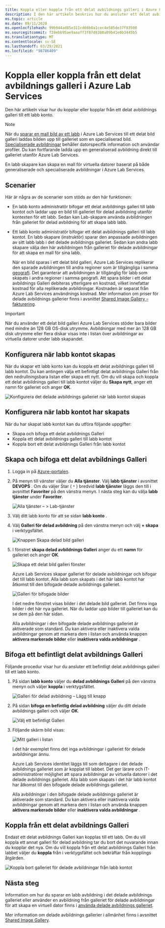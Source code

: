 ```yaml
---
title: Koppla eller koppla från ett delat avbildnings galleri i Azure Lab Services | Microsoft Docs
description: I den här artikeln beskrivs hur du ansluter ett delat avbildnings galleri till ett klass rums labb i Azure Lab Services.
ms.topic: article
ms.date: 09/11/2020
ms.openlocfilehash: 99b944ad85e311cd66b0a1cec4e585de37f83500
ms.sourcegitcommit: f28ebb95ae9aaaff3f87d8388a09b41e0b3445b5
ms.translationtype: MT
ms.contentlocale: sv-SE
ms.lasthandoff: 03/29/2021
ms.locfileid: "98786409"
---
```

# <a name="attach-or-detach-a-shared-image-gallery-in-azure-lab-services"></a>Koppla eller koppla från ett delat avbildnings galleri i Azure Lab Services
Den här artikeln visar hur du kopplar eller kopplar från ett delat avbildnings galleri till ett labb konto. 

> [!NOTE]
> När du [sparar en mall bild av ett labb](how-to-use-shared-image-gallery.md#save-an-image-to-the-shared-image-gallery) i Azure Lab Services till ett delat bild galleri laddas bilden upp till galleriet som en specialiserad bild. [Specialiserade avbildningar](../virtual-machines/shared-image-galleries.md#generalized-and-specialized-images) behåller datorspecifik information och användar profiler. Du kan fortfarande ladda upp en generaliserad avbildning direkt till galleriet utanför Azure Lab Services. 
>
> En labb skapare kan skapa en mall för virtuella datorer baserat på både generaliserade och specialiserade avbildningar i Azure Lab Services. 

## <a name="scenarios"></a>Scenarier
Här är några av de scenarier som stöds av den här funktionen: 

- En labb konto administratör bifogar ett delat avbildnings galleri till labb kontot och laddar upp en bild till galleriet för delad avbildning utanför kontexten för ett labb. Sedan kan Lab-skapare använda avbildningen från galleriet för delad avbildning för att skapa labb labb. 
- Ett labb konto administratör bifogar ett delat avbildnings galleri till labb kontot. En labb skapare (instruktör) sparar den anpassade avbildningen av sitt labb labb i det delade avbildnings galleriet. Sedan kan andra labb skapare välja den här avbildningen från galleriet för delade avbildningar för att skapa en mall för sina labb. 

    När en bild sparas i ett delat bild galleri, Azure Lab Services replikerar den sparade avbildningen till andra regioner som är tillgängliga i samma [geografi](https://azure.microsoft.com/global-infrastructure/geographies/). Det garanterar att avbildningen är tillgänglig för labb som skapats i andra regioner i samma geografi. Att spara bilder i ett delat avbildnings Galleri debiteras ytterligare en kostnad, vilket innefattar kostnad för alla replikerade avbildningar. Kostnaden är separat från Azure Lab Services användnings kostnad. Mer information om priser för delade avbildnings gallerier finns i avsnittet [Shared Image Gallery – fakturering](../virtual-machines/shared-image-galleries.md#billing).

> [!IMPORTANT]
> När du använder ett delat bild galleri Azure Lab Services stöder bara bilder med mindre än 128 GB OS-disk utrymme. Avbildningar med mer än 128 GB disk utrymme eller flera diskar visas inte i listan över avbildningar av virtuella datorer under labb skapandet.

## <a name="configure-at-the-time-of-lab-account-creation"></a>Konfigurera när labb kontot skapas
När du skapar ett labb konto kan du koppla ett delat avbildnings galleri till labb kontot. Du kan antingen välja ett befintligt delat avbildnings Galleri från den nedrullningsbara listan eller skapa ett nytt. Om du vill skapa och koppla ett delat avbildnings galleri till labb kontot väljer du **Skapa nytt**, anger ett namn för galleriet och anger **OK**. 

![Konfigurera det delade avbildnings galleriet när labb kontot skapas](./media/how-to-use-shared-image-gallery/new-lab-account.png)

## <a name="configure-after-the-lab-account-is-created"></a>Konfigurera när labb kontot har skapats
När du har skapat labb kontot kan du utföra följande uppgifter:

- Skapa och bifoga ett delat avbildnings Galleri
- Koppla ett delat avbildnings galleri till labb kontot
- Koppla bort ett delat avbildnings Galleri från labb kontot

## <a name="create-and-attach-a-shared-image-gallery"></a>Skapa och bifoga ett delat avbildnings Galleri
1. Logga in på [Azure-portalen](https://portal.azure.com).
2. På menyn till vänster väljer du **Alla tjänster**. Välj **labb tjänster** i avsnittet **DEVOPS** . Om du väljer Star ( `*` ) bredvid **labb tjänster** läggs den till i avsnittet **Favoriter** på den vänstra menyn. I nästa steg kan du välja **labb tjänster** under **Favoriter**.

    ![Alla tjänster – > Lab-tjänster](./media/tutorial-setup-lab-account/select-lab-accounts-service.png)
3. Välj ditt labb konto för att se sidan **labb konto** . 
4. Välj **Galleri för delad avbildning** på den vänstra menyn och välj **+ skapa** i verktygsfältet.  

    ![Knappen Skapa delad bild galleri](./media/how-to-use-shared-image-gallery/new-shared-image-gallery-button.png)
5. I fönstret **skapa delad avbildnings Galleri** anger du ett **namn** för galleriet och anger **OK**. 

    ![Skapa ett delat bild galleri fönster](./media/how-to-use-shared-image-gallery/create-shared-image-gallery-window.png)

    Azure Lab Services skapar galleriet för delade avbildningar och bifogar det till labb kontot. Alla labb som skapats i det här labb kontot har åtkomst till den bifogade delade avbildnings galleriet. 

    ![Galleri för bifogade bilder](./media/how-to-use-shared-image-gallery/image-gallery-in-list.png)

    I det nedre fönstret visas bilder i det delade bild galleriet. Det finns inga bilder i det här nya galleriet. När du laddar upp bilder till galleriet kan du se dem på den här sidan.     

    Alla avbildningar i den bifogade delade avbildnings galleriet är aktiverade som standard. Du kan aktivera eller inaktivera valda avbildningar genom att markera dem i listan och använda knappen **aktivera markerade bilder** eller **inaktivera valda avbildningar** .

## <a name="attach-an-existing-shared-image-gallery"></a>Bifoga ett befintligt delat avbildnings Galleri
Följande procedur visar hur du ansluter ett befintligt delat avbildnings galleri till ett labb konto. 

1. På sidan **labb konto** väljer du **delad avbildnings Galleri** på den vänstra menyn och väljer **koppla** i verktygsfältet. 

    ![Galleri för delad avbildning – Lägg till knapp](./media/how-to-use-shared-image-gallery/sig-attach-button.png)
5. På sidan **bifoga en befintlig delad avbildning** väljer du ditt delade avbildnings galleri och väljer **OK**.

    ![Välj ett befintligt Galleri](./media/how-to-use-shared-image-gallery/select-image-gallery.png)
6. Följande skärm bild visas: 

    ![Mitt galleri i listan](./media/how-to-use-shared-image-gallery/my-gallery-in-list.png)
    
    I det här exemplet finns det inga avbildningar i galleriet för delade avbildningar ännu.

    Azure Lab Services identitet läggs till som deltagare i det delade avbildnings galleriet som är kopplat till labbet. Det ger lärare och IT-administratörer möjlighet att spara avbildningar av virtuella datorer i det delade avbildnings galleriet. Alla labb som skapats i det här labb kontot har åtkomst till den bifogade delade avbildnings galleriet. 

    Alla avbildningar i den bifogade delade avbildnings galleriet är aktiverade som standard. Du kan aktivera eller inaktivera valda avbildningar genom att markera dem i listan och använda knappen **aktivera markerade bilder** eller **inaktivera valda avbildningar** . 

## <a name="detach-a-shared-image-gallery"></a>Koppla från ett delat avbildnings Galleri
Endast ett delat avbildnings Galleri kan kopplas till ett labb. Om du vill koppla ett annat galleri för delad avbildning tar du bort det nuvarande innan du kopplar det nya. Om du vill koppla från ett delat avbildnings Galleri från labbet väljer du **koppla** från i verktygsfältet och bekräftar från kopplings åtgärden. 

![Koppla bort galleriet för delade avbildningar från labb kontot](./media/how-to-use-shared-image-gallery/detach.png)

## <a name="next-steps"></a>Nästa steg
Information om hur du sparar en labb avbildning i det delade avbildnings galleriet eller använder en avbildning från galleriet för delade avbildningar för att skapa en virtuell dator finns i [använda delade avbildnings galleriet](how-to-use-shared-image-gallery.md).

Mer information om delade avbildnings gallerier i allmänhet finns i avsnittet [Shared Image Gallery](../virtual-machines/shared-image-galleries.md).